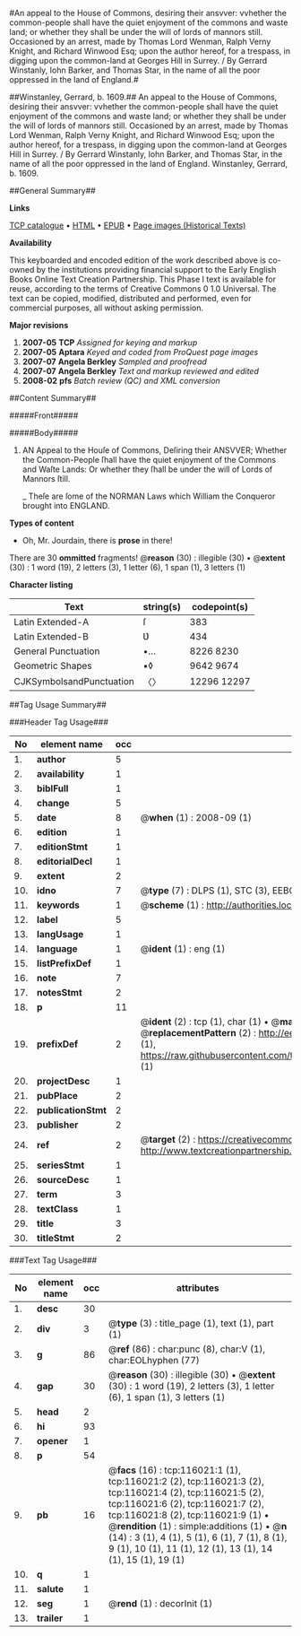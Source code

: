 #An appeal to the House of Commons, desiring their ansvver: vvhether the common-people shall have the quiet enjoyment of the commons and waste land; or whether they shall be under the will of lords of mannors still. Occasioned by an arrest, made by Thomas Lord Wenman, Ralph Verny Knight, and Richard Winwood Esq; upon the author hereof, for a trespass, in digging upon the common-land at Georges Hill in Surrey. / By Gerrard Winstanly, Iohn Barker, and Thomas Star, in the name of all the poor oppressed in the land of England.#

##Winstanley, Gerrard, b. 1609.##
An appeal to the House of Commons, desiring their ansvver: vvhether the common-people shall have the quiet enjoyment of the commons and waste land; or whether they shall be under the will of lords of mannors still. Occasioned by an arrest, made by Thomas Lord Wenman, Ralph Verny Knight, and Richard Winwood Esq; upon the author hereof, for a trespass, in digging upon the common-land at Georges Hill in Surrey. / By Gerrard Winstanly, Iohn Barker, and Thomas Star, in the name of all the poor oppressed in the land of England.
Winstanley, Gerrard, b. 1609.

##General Summary##

**Links**

[TCP catalogue](http://www.ota.ox.ac.uk/tcp/)  • 
[HTML](http://tei.it.ox.ac.uk/tcp/Texts-HTML/free/A96/A96689.html)  • 
[EPUB](http://tei.it.ox.ac.uk/tcp/Texts-EPUB/free/A96/A96689.epub) • 
[Page images (Historical Texts)](https://data.historicaltexts.jisc.ac.uk/view?pubId=eebo-99863806e&pageId=eebo-99863806e-116021-1)

**Availability**

This keyboarded and encoded edition of the
	       work described above is co-owned by the institutions
	       providing financial support to the Early English Books
	       Online Text Creation Partnership. This Phase I text is
	       available for reuse, according to the terms of Creative
	       Commons 0 1.0 Universal. The text can be copied,
	       modified, distributed and performed, even for
	       commercial purposes, all without asking permission.

**Major revisions**

1. __2007-05__ __TCP__ *Assigned for keying and markup*
1. __2007-05__ __Aptara__ *Keyed and coded from ProQuest page images*
1. __2007-07__ __Angela Berkley__ *Sampled and proofread*
1. __2007-07__ __Angela Berkley__ *Text and markup reviewed and edited*
1. __2008-02__ __pfs__ *Batch review (QC) and XML conversion*

##Content Summary##

#####Front#####

#####Body#####

1. AN
Appeal to the Houſe of Commons,
Deſiring their ANSVVER;
Whether the Common-People ſhall have the quiet
enjoyment of the
Commons and Waſte Lands:
Or whether they ſhall be under the will of
Lords of Mannors ſtill.

    _ Theſe are ſome of the NORMAN
Laws which William the Conqueror
brought into ENGLAND.

**Types of content**

  * Oh, Mr. Jourdain, there is **prose** in there!

There are 30 **ommitted** fragments! 
 @__reason__ (30) : illegible (30)  •  @__extent__ (30) : 1 word (19), 2 letters (3), 1 letter (6), 1 span (1), 3 letters (1)

**Character listing**


|Text|string(s)|codepoint(s)|
|---|---|---|
|Latin Extended-A|ſ|383|
|Latin Extended-B|Ʋ|434|
|General Punctuation|•…|8226 8230|
|Geometric Shapes|▪◊|9642 9674|
|CJKSymbolsandPunctuation|〈〉|12296 12297|

##Tag Usage Summary##

###Header Tag Usage###

|No|element name|occ|attributes|
|---|---|---|---|
|1.|__author__|5||
|2.|__availability__|1||
|3.|__biblFull__|1||
|4.|__change__|5||
|5.|__date__|8| @__when__ (1) : 2008-09 (1)|
|6.|__edition__|1||
|7.|__editionStmt__|1||
|8.|__editorialDecl__|1||
|9.|__extent__|2||
|10.|__idno__|7| @__type__ (7) : DLPS (1), STC (3), EEBO-CITATION (1), PROQUEST (1), VID (1)|
|11.|__keywords__|1| @__scheme__ (1) : http://authorities.loc.gov/ (1)|
|12.|__label__|5||
|13.|__langUsage__|1||
|14.|__language__|1| @__ident__ (1) : eng (1)|
|15.|__listPrefixDef__|1||
|16.|__note__|7||
|17.|__notesStmt__|2||
|18.|__p__|11||
|19.|__prefixDef__|2| @__ident__ (2) : tcp (1), char (1)  •  @__matchPattern__ (2) : ([0-9\-]+):([0-9IVX]+) (1), (.+) (1)  •  @__replacementPattern__ (2) : http://eebo.chadwyck.com/downloadtiff?vid=$1&page=$2 (1), https://raw.githubusercontent.com/textcreationpartnership/Texts/master/tcpchars.xml#$1 (1)|
|20.|__projectDesc__|1||
|21.|__pubPlace__|2||
|22.|__publicationStmt__|2||
|23.|__publisher__|2||
|24.|__ref__|2| @__target__ (2) : https://creativecommons.org/publicdomain/zero/1.0/ (1), http://www.textcreationpartnership.org/docs/. (1)|
|25.|__seriesStmt__|1||
|26.|__sourceDesc__|1||
|27.|__term__|3||
|28.|__textClass__|1||
|29.|__title__|3||
|30.|__titleStmt__|2||


###Text Tag Usage###

|No|element name|occ|attributes|
|---|---|---|---|
|1.|__desc__|30||
|2.|__div__|3| @__type__ (3) : title_page (1), text (1), part (1)|
|3.|__g__|86| @__ref__ (86) : char:punc (8), char:V (1), char:EOLhyphen (77)|
|4.|__gap__|30| @__reason__ (30) : illegible (30)  •  @__extent__ (30) : 1 word (19), 2 letters (3), 1 letter (6), 1 span (1), 3 letters (1)|
|5.|__head__|2||
|6.|__hi__|93||
|7.|__opener__|1||
|8.|__p__|54||
|9.|__pb__|16| @__facs__ (16) : tcp:116021:1 (1), tcp:116021:2 (2), tcp:116021:3 (2), tcp:116021:4 (2), tcp:116021:5 (2), tcp:116021:6 (2), tcp:116021:7 (2), tcp:116021:8 (2), tcp:116021:9 (1)  •  @__rendition__ (1) : simple:additions (1)  •  @__n__ (14) : 3 (1), 4 (1), 5 (1), 6 (1), 7 (1), 8 (1), 9 (1), 10 (1), 11 (1), 12 (1), 13 (1), 14 (1), 15 (1), 19 (1)|
|10.|__q__|1||
|11.|__salute__|1||
|12.|__seg__|1| @__rend__ (1) : decorInit (1)|
|13.|__trailer__|1||

